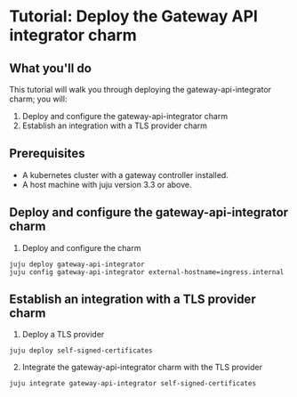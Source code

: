 # Tutorial: Deploy the Gateway API integrator charm

## What you'll do
This tutorial will walk you through deploying the gateway-api-integrator charm; you will:
1. Deploy and configure the gateway-api-integrator charm
2. Establish an integration with a TLS provider charm

## Prerequisites
* A kubernetes cluster with a gateway controller installed.
* A host machine with juju version 3.3 or above.

## Deploy and configure the gateway-api-integrator charm
1. Deploy and configure the charm
```
juju deploy gateway-api-integrator
juju config gateway-api-integrator external-hostname=ingress.internal
```

## Establish an integration with a TLS provider charm
1. Deploy a TLS provider
```
juju deploy self-signed-certificates
```
2. Integrate the gateway-api-integrator charm with the TLS provider 
```
juju integrate gateway-api-integrator self-signed-certificates
```